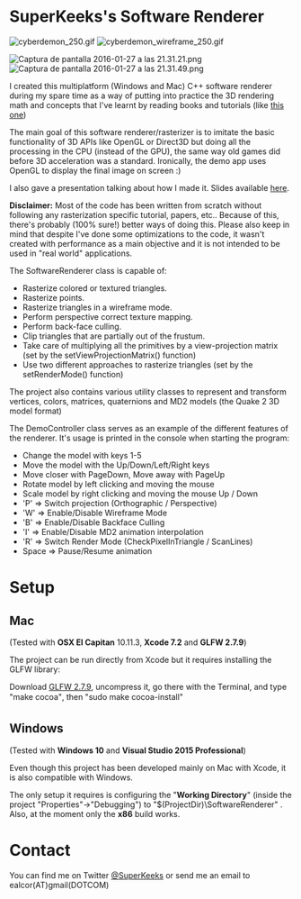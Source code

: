 # SuperKeeks's Software Renderer #

![cyberdemon_250.gif](https://bitbucket.org/repo/GRAbBp/images/4235769937-cyberdemon_250.gif)
![cyberdemon_wireframe_250.gif](https://bitbucket.org/repo/GRAbBp/images/936188613-cyberdemon_wireframe_250.gif)

![Captura de pantalla 2016-01-27 a las 21.31.21.png](https://bitbucket.org/repo/GRAbBp/images/495935291-Captura%20de%20pantalla%202016-01-27%20a%20las%2021.31.21.png)
![Captura de pantalla 2016-01-27 a las 21.31.49.png](https://bitbucket.org/repo/GRAbBp/images/3256280302-Captura%20de%20pantalla%202016-01-27%20a%20las%2021.31.49.png)

I created this multiplatform (Windows and Mac) C++ software renderer during my spare time as a way of putting into practice the 3D rendering math and concepts that I've learnt by reading books and tutorials (like [this one](https://bitbucket.org/alfonse/gltut/wiki/Home))

The main goal of this software renderer/rasterizer is to imitate the basic functionality of 3D APIs like OpenGL or Direct3D but doing all the processing in the CPU (instead of the GPU), the same way old games did before 3D acceleration was a standard. Ironically, the demo app uses OpenGL to display the final image on screen :)

I also gave a presentation talking about how I made it. Slides available [here](https://bitbucket.org/gamezer0/softwarerenderer/raw/00439c3f94c98504e9d9c66251a07292c06e5d21/Reinventing%20the%20Pixel%20-%20Creating%20a%20Software%20Renderer.pdf).

**Disclaimer:** Most of the code has been written from scratch without following any rasterization specific tutorial, papers, etc.. Because of this, there's probably (100% sure!) better ways of doing this. Please also keep in mind that despite I've done some optimizations to the code, it wasn't created with performance as a main objective and it is not intended to be used in "real world" applications.

The SoftwareRenderer class is capable of:

* Rasterize colored or textured triangles.
* Rasterize points.
* Rasterize triangles in a wireframe mode.
* Perform perspective correct texture mapping.
* Perform back-face culling.
* Clip triangles that are partially out of the frustum.
* Take care of multiplying all the primitives by a view-projection matrix (set by the setViewProjectionMatrix() function)
* Use two different approaches to rasterize triangles (set by the setRenderMode() function)

The project also contains various utility classes to represent and transform vertices, colors, matrices, quaternions and MD2 models (the Quake 2 3D model format)

The DemoController class serves as an example of the different features of the renderer. It's usage is printed in the console when starting the program:

* Change the model with keys 1-5
* Move the model with the Up/Down/Left/Right keys
* Move closer with PageDown, Move away with PageUp
* Rotate model by left clicking and moving the mouse
* Scale model by right clicking and moving the mouse Up / Down
* 'P' => Switch projection (Orthographic / Perspective)
* 'W' => Enable/Disable Wireframe Mode
* 'B' => Enable/Disable Backface Culling
* 'I' => Enable/Disable MD2 animation interpolation
* 'R' => Switch Render Mode (CheckPixelInTriangle / ScanLines)
* Space => Pause/Resume animation

# Setup #

## Mac ##

(Tested with **OSX El Capitan** 10.11.3, **Xcode 7.2** and **GLFW 2.7.9**)

The project can be run directly from Xcode but it requires installing the GLFW library:

Download [GLFW 2.7.9](http://sourceforge.net/projects/glfw/files/glfw/2.7.9/), uncompress it, go there with the Terminal, and type "make cocoa", then "sudo make cocoa-install"

## Windows ##

(Tested with **Windows 10** and **Visual Studio 2015 Professional**)

Even though this project has been developed mainly on Mac with Xcode, it is also compatible with Windows.

The only setup it requires is configuring the "**Working Directory**" (inside the project "Properties"->"Debugging") to "$(ProjectDir)\SoftwareRenderer" . Also, at the moment only the **x86** build works.

# Contact #

You can find me on Twitter [@SuperKeeks](https://twitter.com/SuperKeeks) or send me an email to ealcor(AT)gmail(DOTCOM)
